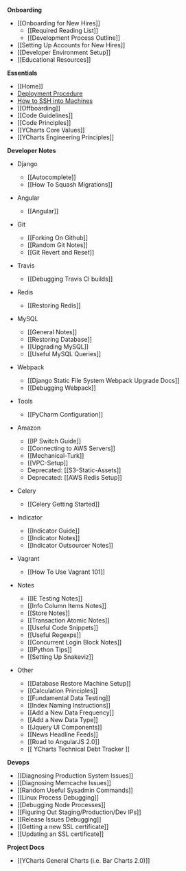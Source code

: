 **Onboarding**
* [[Onboarding for New Hires]]
  * [[Required Reading List]]
  * [[Development Process Outline]]
* [[Setting Up Accounts for New Hires]]
* [[Developer Environment Setup]]
* [[Educational Resources]]

**Essentials**
* [[Home]]
* [Deployment Procedure](https://github.com/ycharts/ycharts_systems/wiki/Deploy-and-Hotfix-%5BYCharts%5D)
* [How to SSH into Machines](https://github.com/ycharts/ycharts_systems/wiki/SSH-%5BYCharts%5D)
* [[Offboarding]]
* [[Code Guidelines]]
* [[Code Principles]]
* [[YCharts Core Values]]
* [[YCharts Engineering Principles]]

**Developer Notes**
* Django
  * [[Autocomplete]]
  * [[How To Squash Migrations]]
* Angular
  * [[Angular]]
* Git
  * [[Forking On Github]]
  * [[Random Git Notes]]
  * [[Git Revert and Reset]]
* Travis
  * [[Debugging Travis CI builds]]
* Redis
  * [[Restoring Redis]]
* MySQL
  * [[General Notes]]
  * [[Restoring Database]]
  * [[Upgrading MySQL]]
  * [[Useful MySQL Queries]]
* Webpack
  * [[Django Static File System Webpack Upgrade Docs]]
  * [[Debugging Webpack]]
* Tools
  * [[PyCharm Configuration]]
* Amazon
  * [[IP Switch Guide]]
  * [[Connecting to AWS Servers]]
  * [[Mechanical-Turk]]
  * [[VPC-Setup]]
  * Deprecated: [[S3-Static-Assets]]
  * Deprecated: [[AWS Redis Setup]]
* Celery
  * [[Celery Getting Started]]
* Indicator
  * [[Indicator Guide]]
  * [[Indicator Notes]]
  * [[Indicator Outsourcer Notes]]
* Vagrant
  * [[How To Use Vagrant 101]]
* Notes
  * [[IE Testing Notes]]
  * [[Info Column Items Notes]]
  * [[Store Notes]]
  * [[Transaction Atomic Notes]]
  * [[Useful Code Snippets]]
  * [[Useful Regexps]]
  * [[Concurrent Login Block Notes]]
  * [[IPython Tips]]
  * [[Setting Up Snakeviz]]

 
* Other
  * [[Database Restore Machine Setup]]
  * [[Calculation Principles]]
  * [[Fundamental Data Testing]]
  * [[Index Naming Instructions]]
  * [[Add a New Data Frequency]]
  * [[Add a New Data Type]]
  * [[Jquery UI Components]]
  * [[News Headline Feeds]]
  * [[Road to AngularJS 2.0]]
  * [[ YCharts Technical Debt Tracker ]]

**Devops**
* [[Diagnosing Production System Issues]]
* [[Diagnosing Memcache Issues]]
* [[Random Useful Sysadmin Commands]]
* [[Linux Process Debugging]]
* [[Debugging Node Processes]]
* [[Figuring Out Staging/Production/Dev IPs]]
* [[Release Issues Debugging]]
* [[Getting a new SSL certificate]]
* [[Updating an SSL certificate]]

**Project Docs**
* [[YCharts General Charts (i.e. Bar Charts 2.0)]]
